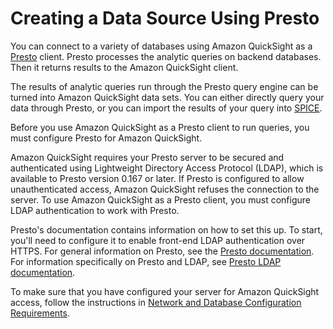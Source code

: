# Creating a Data Source Using Presto<a name="create-a-data-source-presto"></a>

You can connect to a variety of databases using Amazon QuickSight as a [Presto](https://aws.amazon.com/big-data/what-is-presto/) client\. Presto processes the analytic queries on backend databases\. Then it returns results to the Amazon QuickSight client\.

The results of analytic queries run through the Presto query engine can be turned into Amazon QuickSight data sets\. You can either directly query your data through Presto, or you can import the results of your query into [SPICE](welcome.md#spice)\.

Before you use Amazon QuickSight as a Presto client to run queries, you must configure Presto for Amazon QuickSight\. 

Amazon QuickSight requires your Presto server to be secured and authenticated using Lightweight Directory Access Protocol \(LDAP\), which is available to Presto version 0\.167 or later\. If Presto is configured to allow unauthenticated access, Amazon QuickSight refuses the connection to the server\. To use Amazon QuickSight as a Presto client, you must configure LDAP authentication to work with Presto\. 

Presto's documentation contains information on how to set this up\. To start, you'll need to configure it to enable front\-end LDAP authentication over HTTPS\. For general information on Presto, see the [Presto documentation](https://prestodb.io/docs/current/)\. For information specifically on Presto and LDAP, see [Presto LDAP documentation](https://prestodb.io/docs/current/security/ldap.html)\. 

To make sure that you have configured your server for Amazon QuickSight access, follow the instructions in [Network and Database Configuration Requirements](configure-access.md)\.